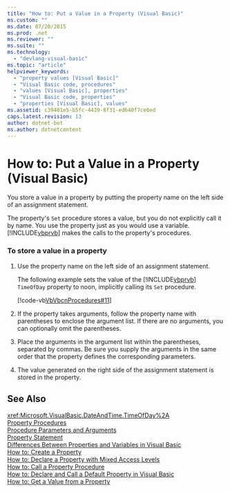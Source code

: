 ```yaml
---
title: "How to: Put a Value in a Property (Visual Basic)"
ms.custom: ""
ms.date: 07/20/2015
ms.prod: .net
ms.reviewer: ""
ms.suite: ""
ms.technology: 
  - "devlang-visual-basic"
ms.topic: "article"
helpviewer_keywords: 
  - "property values [Visual Basic]"
  - "Visual Basic code, procedures"
  - "values [Visual Basic], properties"
  - "Visual Basic code, properties"
  - "properties [Visual Basic], values"
ms.assetid: c39401e5-b5fc-4439-8f31-ed640f7ce6ed
caps.latest.revision: 13
author: dotnet-bot
ms.author: dotnetcontent
---
```

# How to: Put a Value in a Property (Visual Basic)
You store a value in a property by putting the property name on the left side of an assignment statement.  
  
 The property's `Set` procedure stores a value, but you do not explicitly call it by name. You use the property just as you would use a variable. [!INCLUDE[vbprvb](~/includes/vbprvb-md.md)] makes the calls to the property's procedures.  
  
### To store a value in a property  
  
1.  Use the property name on the left side of an assignment statement.  
  
     The following example sets the value of the [!INCLUDE[vbprvb](~/includes/vbprvb-md.md)] `TimeOfDay` property to noon, implicitly calling its `Set` procedure.  
  
     [!code-vb[VbVbcnProcedures#11](./codesnippet/VisualBasic/how-to-put-a-value-in-a-property_1.vb)]  
  
2.  If the property takes arguments, follow the property name with parentheses to enclose the argument list. If there are no arguments, you can optionally omit the parentheses.  
  
3.  Place the arguments in the argument list within the parentheses, separated by commas. Be sure you supply the arguments in the same order that the property defines the corresponding parameters.  
  
4.  The value generated on the right side of the assignment statement is stored in the property.  
  
## See Also  
 <xref:Microsoft.VisualBasic.DateAndTime.TimeOfDay%2A>  
 [Property Procedures](./property-procedures.md)  
 [Procedure Parameters and Arguments](./procedure-parameters-and-arguments.md)  
 [Property Statement](../../../../visual-basic/language-reference/statements/property-statement.md)  
 [Differences Between Properties and Variables in Visual Basic](./differences-between-properties-and-variables.md)  
 [How to: Create a Property](./how-to-create-a-property.md)  
 [How to: Declare a Property with Mixed Access Levels](./how-to-declare-a-property-with-mixed-access-levels.md)  
 [How to: Call a Property Procedure](./how-to-call-a-property-procedure.md)  
 [How to: Declare and Call a Default Property in Visual Basic](./how-to-declare-and-call-a-default-property.md)  
 [How to: Get a Value from a Property](./how-to-get-a-value-from-a-property.md)
